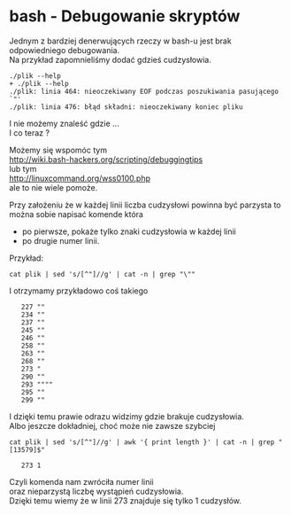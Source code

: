 

# bash - Debugowanie skryptów
 
Jednym z bardziej denerwujących rzeczy w bash-u jest brak odpowiedniego debugowania.  
Na przykład zapomnieliśmy dodać gdzieś cudzysłowia.

```
./plik --help
+ ./plik --help
./plik: linia 464: nieoczekiwany EOF podczas poszukiwania pasującego `"'
./plik: linia 476: błąd składni: nieoczekiwany koniec pliku  
```


I nie możemy znaleść gdzie ...  
I co teraz ? 


Możemy się wspomóc tym  
 <http://wiki.bash-hackers.org/scripting/debuggingtips>  
lub tym  
  <http://linuxcommand.org/wss0100.php>  
 ale to nie wiele pomoże.

 Przy założeniu że w każdej linii liczba cudzysłowi powinna być  parzysta to można sobie napisać komende która  
* po pierwsze, pokaże tylko znaki cudzysłowia w każdej linii  
* po drugie numer linii.

Przykład:

```
cat plik | sed 's/[^"]//g' | cat -n | grep "\""
```


I otrzymamy przykładowo coś takiego

```
   227 ""
   234 ""
   237 ""
   245 ""
   246 ""
   258 ""
   263 ""
   268 ""
   273 "
   290 ""
   293 """"
   295 ""
   299 ""
```

I dzięki temu prawie odrazu widzimy gdzie brakuje cudzysłowia.  
Albo jeszcze dokładniej, choć może nie zawsze szybciej

```
cat plik | sed 's/[^"]//g' | awk '{ print length }' | cat -n | grep "[13579]$"

   273 1
```


Czyli komenda nam zwróciła numer linii  
  oraz nieparzystą liczbę wystąpień cudzysłowia.  
Dzięki temu wiemy że w linii 273 znajduje się tylko 1 cudzysłów.


